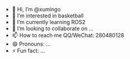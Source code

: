 - 👋 Hi, I’m @xumingo
- 👀 I’m interested in basketball
- 🌱 I’m currently learning ROS2
- 💞️ I’m looking to collaborate on ...
- 📫 How to reach me QQ/WeChat: 280480128
- 😄 Pronouns: ...
- ⚡ Fun fact: ...

<!---
xumingo/xumingo is a ✨ special ✨ repository because its `README.md` (this file) appears on your GitHub profile.
You can click the Preview link to take a look at your changes.
--->
